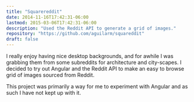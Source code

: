 ```yaml
---
title: "Squarereddit"
date: 2014-11-16T17:42:31-06:00
lastmod: 2015-03-06T17:42:31-06:00
description: "Used the Reddit API to generate a grid of images."
repository: "https://github.com/aguilarm/squareddit"
draft: false
---
```


I really enjoy having nice desktop backgrounds, and for awhile I was grabbing them from some subreddits for architecture and city-scapes. I decided to try out Angular and the Reddit API to make an easy to browse grid of images sourced from Reddit.

This project was primarily a way for me to experiment with Angular and as such I have not kept up with it.

